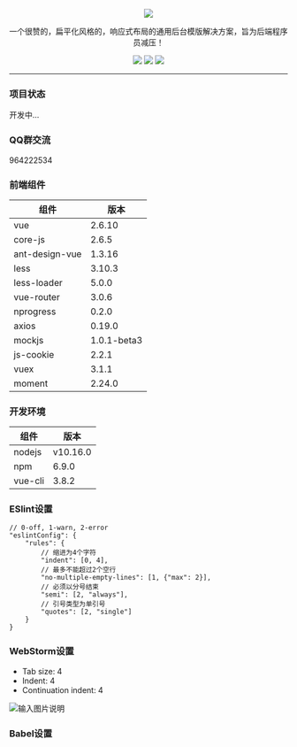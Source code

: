 <p align="center">
    <img src="https://images.gitee.com/uploads/images/2020/0105/013757_3dfb160a_1152471.png"/>
    <p align="center">
        一个很赞的，扁平化风格的，响应式布局的通用后台模版解决方案，旨为后端程序员减压！
    </p>
    <p align="center">
        <img src="https://img.shields.io/badge/Vue-2.6.10-brightgreen.svg">
        <img src="https://img.shields.io/badge/Vue%20CLI-3.8.2-brightgreen">
        <img src="https://img.shields.io/badge/Ant%20Design%20Vue-1.3.16-brightgreen">
    </p>
</p>

---

### 项目状态

开发中...

### QQ群交流

964222534

### 前端组件

| 组件 | 版本 |
|----------|----------|
| vue | 2.6.10 |
| core-js | 2.6.5 |
| ant-design-vue | 1.3.16 |
| less | 3.10.3 |
| less-loader | 5.0.0 |
| vue-router | 3.0.6 |
| nprogress | 0.2.0 |
| axios | 0.19.0 |
| mockjs | 1.0.1-beta3 |
| js-cookie | 2.2.1 |
| vuex | 3.1.1 |
| moment | 2.24.0 |

### 开发环境

| 组件 | 版本 |
|----------|----------|
| nodejs | v10.16.0 |
| npm | 6.9.0 |
| vue-cli | 3.8.2 |

### ESlint设置

```
// 0-off, 1-warn, 2-error
"eslintConfig": {
    "rules": {
        // 缩进为4个字符
        "indent": [0, 4],
        // 最多不能超过2个空行
        "no-multiple-empty-lines": [1, {"max": 2}],
        // 必须以分号结束
        "semi": [2, "always"],
        // 引号类型为单引号
        "quotes": [2, "single"]
    }
}
```

### WebStorm设置

- Tab size: 4
- Indent: 4
- Continuation indent: 4

![输入图片说明](https://images.gitee.com/uploads/images/2019/0909/140710_fb2e05e0_1152471.png "屏幕截图.png")

### Babel设置
